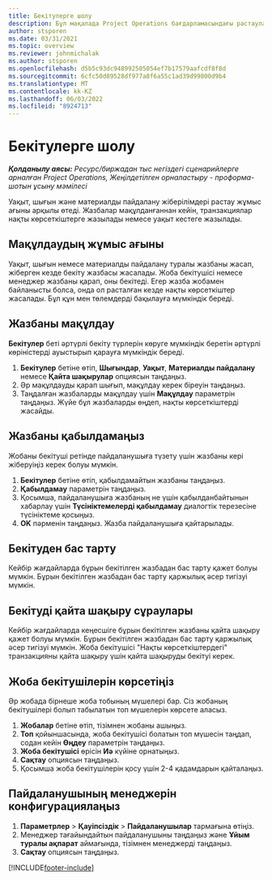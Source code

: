```yaml
---
title: Бекітулерге шолу
description: Бұл мақалада Project Operations бағдарламасындағы растаулармен жұмыс істеу туралы ақпарат берілген.
author: stsporen
ms.date: 03/31/2021
ms.topic: overview
ms.reviewer: johnmichalak
ms.author: stsporen
ms.openlocfilehash: d5b5c93dc948992505054ef7b17579aafcdf8f8d
ms.sourcegitcommit: 6cfc50d89528df977a8f6a55c1ad39d99800d9b4
ms.translationtype: MT
ms.contentlocale: kk-KZ
ms.lasthandoff: 06/03/2022
ms.locfileid: "8924713"
---
```

# <a name="approvals-overview"></a>Бекітулерге шолу

_**Қолданылу аясы:** Ресурс/биржадан тыс негіздегі сценарийлерге арналған Project Operations, Жеңілдетілген орналастыру - проформа-шотын ұсыну мәмілесі_

Уақыт, шығын және материалды пайдалану жіберілімдері растау жұмыс ағыны арқылы өтеді. Жазбалар мақұлданғаннан кейін, транзакциялар нақты көрсеткіштерге жазылады немесе уақыт кестеге жазылады.

## <a name="approvals-workflow"></a>Мақұлдаудың жұмыс ағыны
Уақыт, шығын немесе материалды пайдалану туралы жазбаны жасап, жіберген кезде бекіту жазбасы жасалады. Жоба бекітушісі немесе менеджер жазбаны қарап, оны бекітеді. Егер жазба жобамен байланысты болса, онда ол расталған кезде нақты көрсеткіштер жасалады. Бұл құн мен төлемдерді бақылауға мүмкіндік береді.

## <a name="approve-an-entry"></a>Жазбаны мақұлдау
**Бекітулер** беті әртүрлі бекіту түрлерін көруге мүмкіндік беретін әртүрлі көріністерді ауыстырып қарауға мүмкіндік береді.
  
1. **Бекітулер** бетіне өтіп, **Шығындар**, **Уақыт**, **Материалды пайдалану** немесе **Қайта шақырулар** опциясын таңдаңыз.
2. Әр мақұлдауды қарап шығып, мақұлдау керек біреуін таңдаңыз.
3. Таңдалған жазбаларды мақұлдау үшін **Мақұлдау** параметрін таңдаңыз.
Жүйе бұл жазбаларды өңдеп, нақты көрсеткіштерді жасайды.

## <a name="reject-an-entry"></a>Жазбаны қабылдамаңыз
Жобаны бекітуші ретінде пайдаланушыға түзету үшін жазбаны кері жіберуіңіз керек болуы мүмкін.
  
1. **Бекітулер** бетіне өтіп, қабылдамайтын жазбаны таңдаңыз. 
2. **Қабылдамау** параметрін таңдаңыз.
3. Қосымша, пайдаланушыға жазбаның не үшін қабылданбайтынын хабарлау үшін **Түсініктемелерді қабылдамау** диалогтік терезесіне түсініктеме қосыңыз.
4. **OK** пәрменін таңдаңыз. Жазба пайдаланушыға қайтарылады.
  
## <a name="cancel-approval"></a>Бекітуден бас тарту
Кейбір жағдайларда бұрын бекітілген жазбадан бас тарту қажет болуы мүмкін. Бұрын бекітілген жазбадан бас тарту қаржылық әсер тигізуі мүмкін. 

## <a name="approving-recall-requests"></a>Бекітуді қайта шақыру сұраулары
Кейбір жағдайларда кеңесшіге бұрын бекітілген жазбаны қайта шақыру қажет болуы мүмкін. Бұрын бекітілген жазбадан бас тарту қаржылық әсер тигізуі мүмкін. Жоба бекітушісі "Нақты көрсеткіштердегі" транзакцияны қайта шақыру үшін қайта шақыруды бекітуі керек.

## <a name="specify-project-approvers"></a>Жоба бекітушілерін көрсетіңіз
Әр жобада бірнеше жоба тобының мүшелері бар. Сіз жобаның бекітушілері болып табылатын топ мүшелерін көрсете аласыз.

1. **Жобалар** бетіне өтіп, тізімнен жобаны ашыңыз.
2. **Топ** қойыншасында, жоба бекітушісі болатын топ мүшесін таңдап, содан кейін **Өңдеу** параметрін таңдаңыз.
3. **Жоба бекітушісі** өрісін **Иә** күйіне орнатыңыз.
4. **Сақтау** опциясын таңдаңыз.
5. Қосымша жоба бекітушілерін қосу үшін 2-4 қадамдарын қайталаңыз.

## <a name="configure-the-users-manager"></a>Пайдаланушының менеджерін конфигурациялаңыз

1. **Параметрлер** > **Қауіпсіздік** > **Пайдаланушылар** тармағына өтіңіз.
2. Менеджер тағайындайтын пайдаланушыны таңдаңыз және **Ұйым туралы ақпарат** аймағында, тізімнен менеджерді таңдаңыз. 
3. **Сақтау** опциясын таңдаңыз.




[!INCLUDE[footer-include](../includes/footer-banner.md)]
